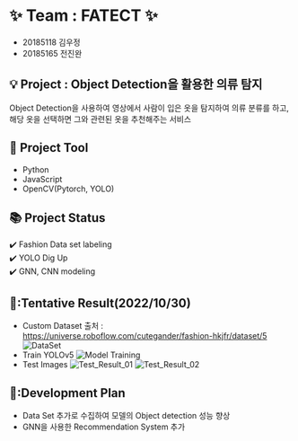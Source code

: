 # :sparkles: Team : FATECT :sparkles:
* 20185118 김우정<br>
* 20185165 전진완
## :bulb: Project : Object Detection을 활용한 의류 탐지
Object Detection을 사용하여 영상에서 사람이 입은 옷을 탐지하여 의류 분류를 하고, 해당 옷을 선택하면 그와 관련된 옷을 추천해주는 서비스
## :hammer: Project Tool
* Python
* JavaScript
* OpenCV(Pytorch, YOLO)
## :books: Project Status
:heavy_check_mark: Fashion Data set labeling<br>
:heavy_check_mark: YOLO Dig Up<br>
:heavy_check_mark: GNN, CNN modeling<br>


## :construction::Tentative Result(2022/10/30)
* Custom Dataset
출처 : https://universe.roboflow.com/cutegander/fashion-hkjfr/dataset/5
![DataSet](./img/dataset_example.PNG)
* Train YOLOv5
![Model Training](./img/model_training.PNG)
* Test Images
![Test_Result_01](./img/validation_result.PNG)
![Test_Result_02](./img/test01.jpg)

## :pushpin::Development Plan
* Data Set 추가로 수집하여 모델의 Object detection 성능 향상
* GNN을 사용한 Recommendation System 추가